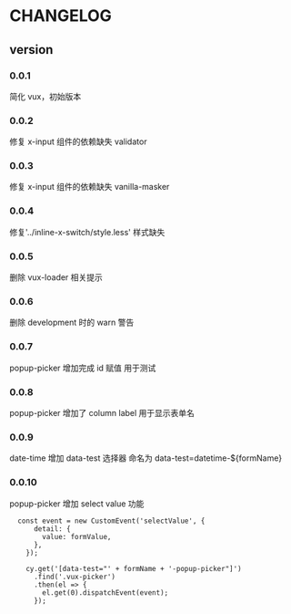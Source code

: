 # CHANGELOG

## version

### 0.0.1

简化 vux，初始版本

### 0.0.2

修复 x-input 组件的依赖缺失 validator

### 0.0.3

修复 x-input 组件的依赖缺失 vanilla-masker

### 0.0.4

修复'../inline-x-switch/style.less' 样式缺失

### 0.0.5

删除 vux-loader 相关提示

### 0.0.6

删除 development 时的 warn 警告

### 0.0.7

popup-picker 增加完成 id 赋值 用于测试

### 0.0.8

popup-picker 增加了 column label 用于显示表单名

### 0.0.9

date-time 增加 data-test 选择器 命名为 data-test=datetime-\${formName}

### 0.0.10

popup-picker 增加 select value 功能

```
  const event = new CustomEvent('selectValue', {
      detail: {
        value: formValue,
      },
    });

    cy.get('[data-test="' + formName + '-popup-picker"]')
      .find('.vux-picker')
      .then(el => {
        el.get(0).dispatchEvent(event);
      });

```

